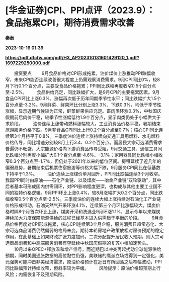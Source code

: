 # [华金证券]CPI、PPI点评（2023.9）：食品拖累CPI，期待消费需求改善
**秦泰**

**2023-10-16 01:39**

**https://pdf.dfcfw.com/pdf/H3_AP202310131601429120_1.pdf?1697229250000.pdf**

　　投资要点 　　9月食品价格对CPI形成拖累，油价煤价上涨推动PPI跌幅收窄，未来CPI能否连续改善很大程度上仍需观察消费需求。9月CPI同比0%，较8月下行0.1个百分点，主要受食品价格拖累；PPI同比跌幅再度收窄0.5个百分点至-2.5%。 　　食品供给充足，同比跌幅扩大，是9月CPI的主要拖累因素。9月食品CPI环比上涨0.3%，涨幅再次低于历年同期季节性水平；同比跌幅扩大1.5个百分点至-3.2%。9月鲜菜、鲜果环比分别上涨3.3%、下跌0.3%，均低于季节性涨幅，显示近期气候较为正常，鲜菜鲜果供应充足。畜肉类环涨0.3%，中秋国庆假期前后肉价平稳，较季节性涨幅低约1.9个百分点，显示肉类仍处于小幅供大于求阶段。 　　油价连续上涨带动燃料涨幅较大，工业消费品价格平稳，暑期结束旅游服务价格下跌。9月非食品CPI同比上行0.2个百分点至0.7%；核心CPI同比连续第3个月持平于0.8%。三季度油价连续上涨持续向交通工具用燃料、水电燃料价格传导，同比增速分别较8月上行3.4、0.2个百分点。而居民大宗可选消费需求普遍仍不旺盛，大宗能源价格向下游消费品传导受阻，9月交通工具、通信工具同比跌幅分别再度小幅扩大0.1个百分点至-4.6%、-3.1%；家用器具同比跌幅小幅收窄0.3个百分点至-1.7%，但仍处于2021年以来的低位区间。房租延续了近几年的偏弱趋势，暑期结束后机票住宿旅游等价格大幅下跌，9月服务CPI同比在低基数下持平于1.3%。 　　油价连续上涨煤价单月回升，PPI同比跌幅连续3个月收窄。我国PPI同时由原油——石化产业链、以及煤炭——冶金产业链“双轮驱动”，其中后者基本可形成国内供需闭环，对PPI影响程度更深，也构成与其他主要工业国不同的独特价格逻辑。9月PPI环比上涨0.4%，较8月涨幅扩大0.2个百分点，同比跌幅收窄0.5个百分点至-2.5%。三季度油价的连续大幅上涨持续对石油化工产业链价格形成带动，石油天然气开采环涨4.1%，连续第三个月环比涨幅较大。煤炭价格时隔8个月首次环比上涨，煤炭开采和洗选业9月环涨1.1%，显示今年以来煤炭持续加大力度保障能源供给的过程已经基本进入供需趋于平衡的阶段。 　　9月食品价格再度对CPI形成拖累，核心CPI连续第3个月企稳，服务消费日趋常态化、大宗可选商品消费仍然偏弱的格局未变。期待本轮房地产政策放松对房价预期的稳定作用，在此基础上如果财政扩张力度加码，二次分配提升居民收入预期，则大宗可选商品消费和中高端服务消费有望延续中秋国庆假期的复苏小幅加速势头。 　　10月以来OPEC+释放温和增产信号，而近期巴以冲突再起扰动全球能源供给预期，同时美国通胀数据的高位黏性仍强，美联储的鹰派立场或得到一定强化，美元强势可能冲击非美经济需求，原油价格预计在近日有所回落之后窄幅波动，PPI同比跌幅预计持续收窄，但斜率较为平缓。 　　风险提示：原油价格超预期上行风险；内需恢复不及预期风险。